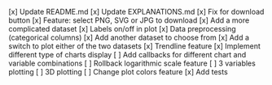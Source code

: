 [x] Update README.md
[x] Update EXPLANATIONS.md
[x] Fix for download button
[x] Feature: select PNG, SVG or JPG to download
[x] Add a more complicated dataset
[x] Labels on/off in plot
[x] Data preprocessing (categorical columns)
[x] Add another dataset to choose from
[x] Add a switch to plot either of the two datasets
[x] Trendline feature
[x] Implement different type of charts display
[ ] Add callbacks for different chart and variable combinations
[ ] Rollback logarithmic scale feature
[ ] 3 variables plotting
[ ] 3D plotting
[ ] Change plot colors feature
[x] Add tests
